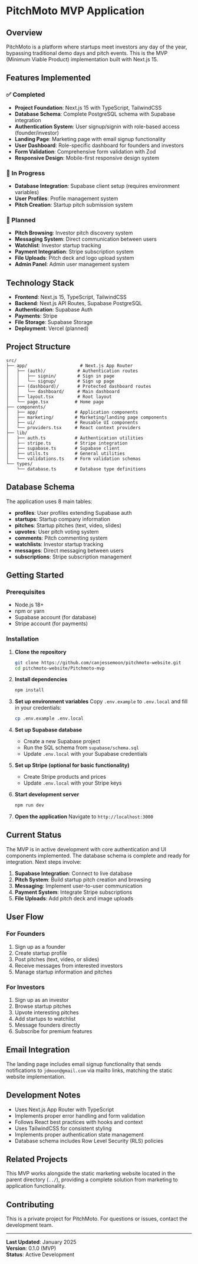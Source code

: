 # PitchMoto MVP Application

## Overview
PitchMoto is a platform where startups meet investors any day of the year, bypassing traditional demo days and pitch events. This is the MVP (Minimum Viable Product) implementation built with Next.js 15.

## Features Implemented

### ✅ Completed
- **Project Foundation**: Next.js 15 with TypeScript, TailwindCSS
- **Database Schema**: Complete PostgreSQL schema with Supabase integration
- **Authentication System**: User signup/signin with role-based access (founder/investor)  
- **Landing Page**: Marketing page with email signup functionality
- **User Dashboard**: Role-specific dashboard for founders and investors
- **Form Validation**: Comprehensive form validation with Zod
- **Responsive Design**: Mobile-first responsive design system

### 🔄 In Progress
- **Database Integration**: Supabase client setup (requires environment variables)
- **User Profiles**: Profile management system
- **Pitch Creation**: Startup pitch submission system

### 📅 Planned
- **Pitch Browsing**: Investor pitch discovery system
- **Messaging System**: Direct communication between users
- **Watchlist**: Investor startup tracking
- **Payment Integration**: Stripe subscription system
- **File Uploads**: Pitch deck and logo upload system
- **Admin Panel**: Admin user management system

## Technology Stack

- **Frontend**: Next.js 15, TypeScript, TailwindCSS
- **Backend**: Next.js API Routes, Supabase PostgreSQL
- **Authentication**: Supabase Auth
- **Payments**: Stripe
- **File Storage**: Supabase Storage
- **Deployment**: Vercel (planned)

## Project Structure

```
src/
├── app/                    # Next.js App Router
│   ├── (auth)/            # Authentication routes
│   │   ├── signin/        # Sign in page
│   │   └── signup/        # Sign up page
│   ├── (dashboard)/       # Protected dashboard routes
│   │   └── dashboard/     # Main dashboard
│   ├── layout.tsx         # Root layout
│   └── page.tsx          # Home page
├── components/
│   ├── app/              # Application components
│   ├── marketing/        # Marketing/landing page components
│   ├── ui/               # Reusable UI components
│   └── providers.tsx     # React context providers
├── lib/
│   ├── auth.ts           # Authentication utilities
│   ├── stripe.ts         # Stripe integration
│   ├── supabase.ts       # Supabase client
│   ├── utils.ts          # General utilities
│   └── validations.ts    # Form validation schemas
└── types/
    └── database.ts       # Database type definitions
```

## Database Schema

The application uses 8 main tables:
- **profiles**: User profiles extending Supabase auth
- **startups**: Startup company information
- **pitches**: Startup pitches (text, video, slides)
- **upvotes**: User pitch voting system
- **comments**: Pitch commenting system
- **watchlists**: Investor startup tracking
- **messages**: Direct messaging between users
- **subscriptions**: Stripe subscription management

## Getting Started

### Prerequisites
- Node.js 18+ 
- npm or yarn
- Supabase account (for database)
- Stripe account (for payments)

### Installation

1. **Clone the repository**
   ```bash
   git clone https://github.com/canjessemoon/pitchmoto-website.git
   cd pitchmoto-website/Pitchmoto-mvp
   ```

2. **Install dependencies**
   ```bash
   npm install
   ```

3. **Set up environment variables**
   Copy `.env.example` to `.env.local` and fill in your credentials:
   ```bash
   cp .env.example .env.local
   ```

4. **Set up Supabase database**
   - Create a new Supabase project
   - Run the SQL schema from `supabase/schema.sql`
   - Update `.env.local` with your Supabase credentials

5. **Set up Stripe (optional for basic functionality)**
   - Create Stripe products and prices
   - Update `.env.local` with your Stripe keys

6. **Start development server**
   ```bash
   npm run dev
   ```

7. **Open the application**
   Navigate to `http://localhost:3000`

## Current Status

The MVP is in active development with core authentication and UI components implemented. The database schema is complete and ready for integration. Next steps involve:

1. **Supabase Integration**: Connect to live database
2. **Pitch System**: Build startup pitch creation and browsing
3. **Messaging**: Implement user-to-user communication
4. **Payment System**: Integrate Stripe subscriptions
5. **File Uploads**: Add pitch deck and image uploads

## User Flow

### For Founders
1. Sign up as a founder
2. Create startup profile
3. Post pitches (text, video, or slides)
4. Receive messages from interested investors
5. Manage startup information and pitches

### For Investors  
1. Sign up as an investor
2. Browse startup pitches
3. Upvote interesting pitches
4. Add startups to watchlist
5. Message founders directly
6. Subscribe for premium features

## Email Integration

The landing page includes email signup functionality that sends notifications to `jdmoon@gmail.com` via mailto links, matching the static website implementation.

## Development Notes

- Uses Next.js App Router with TypeScript
- Implements proper error handling and form validation
- Follows React best practices with hooks and context
- Uses TailwindCSS for consistent styling
- Implements proper authentication state management
- Database schema includes Row Level Security (RLS) policies

## Related Projects

This MVP works alongside the static marketing website located in the parent directory (`../`), providing a complete solution from marketing to application functionality.

## Contributing

This is a private project for PitchMoto. For questions or issues, contact the development team.

---

**Last Updated**: January 2025  
**Version**: 0.1.0 (MVP)  
**Status**: Active Development
